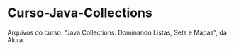 # Curso-Java-Collections
Arquivos do curso: "Java Collections: Dominando Listas, Sets e Mapas", da Alura.
